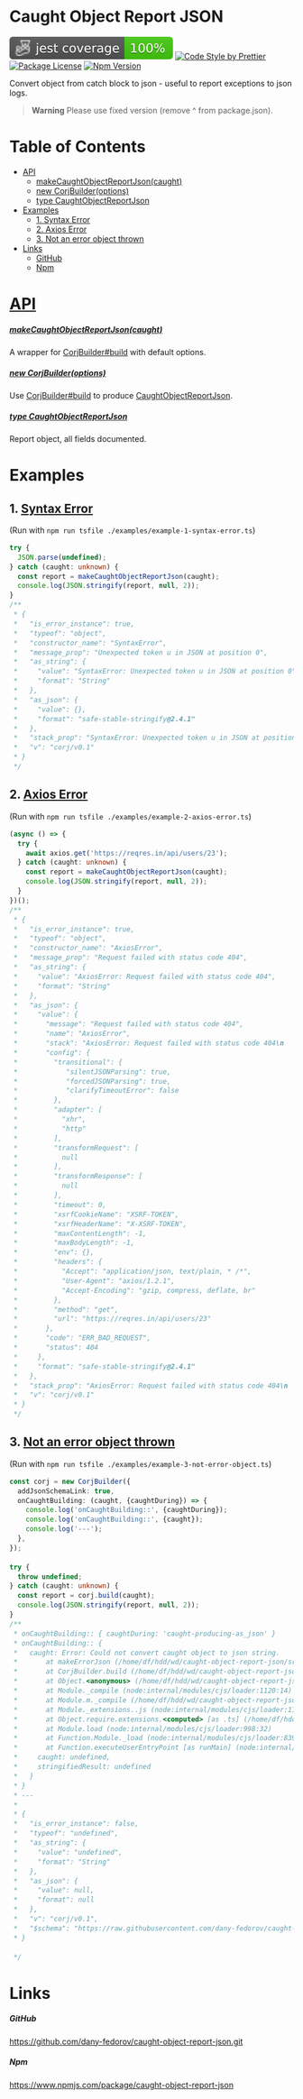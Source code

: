 # Caught Object Report JSON

![Jest coverage](https://raw.githubusercontent.com/dany-fedorov/caught-object-report-json/main/badges/coverage-jest%20coverage.svg)
[![Code Style by Prettier](https://img.shields.io/badge/code_style-prettier-ff69b4.svg)](https://github.com/prettier/prettier)
[![Package License](https://img.shields.io/npm/l/caught-object-report-json.svg)](https://www.npmjs.org/package/caught-object-report-json)
[![Npm Version](https://img.shields.io/npm/v/caught-object-report-json.svg)](https://www.npmjs.org/package/caught-object-report-json)

Convert object from catch block to json - useful to report exceptions to json logs.

> **Warning**
> Please use fixed version (remove ^ from package.json).

# Table of Contents

<!-- TOC -->

* [API](#api)
    * [makeCaughtObjectReportJson(caught)](#makecaughtobjectreportjson--caught-)
    * [new CorjBuilder(options)](#new-corjbuilder--options-)
    * [type CaughtObjectReportJson](#type-caughtobjectreportjson)
* [Examples](#examples)
    * [1. Syntax Error](#1-syntax-error)
    * [2. Axios Error](#2-axios-error)
    * [3. Not an error object thrown](#3-not-an-error-object-thrown)
* [Links](#links)
    * [GitHub](https://github.com/dany-fedorov/caught-object-report-json.git)
    * [Npm](https://www.npmjs.com/package/caught-object-report-json)

<!-- TOC -->

# [API](https://dany-fedorov.github.io/caught-object-report-json/modules.html)

##### [makeCaughtObjectReportJson(caught)](https://dany-fedorov.github.io/caught-object-report-json/functions/makeCaughtObjectReportJson.html)

A wrapper
for [CorjBuilder#build](https://dany-fedorov.github.io/caught-object-report-json/classes/CorjBuilder.html#build) with
default options.

##### [new CorjBuilder(options)](https://dany-fedorov.github.io/caught-object-report-json/classes/CorjBuilder.html)

Use [CorjBuilder#build](https://dany-fedorov.github.io/caught-object-report-json/classes/CorjBuilder.html#build) to
produce [CaughtObjectReportJson](https://dany-fedorov.github.io/caught-object-report-json/types/CaughtObjectReportJson.html).

##### [type CaughtObjectReportJson](https://dany-fedorov.github.io/caught-object-report-json/types/CaughtObjectReportJson.html)

Report object, all fields documented.

# Examples

## 1. [Syntax Error](./examples/example-1-syntax-error.ts)

(Run with `npm run tsfile ./examples/example-1-syntax-error.ts`)

```typescript
try {
  JSON.parse(undefined);
} catch (caught: unknown) {
  const report = makeCaughtObjectReportJson(caught);
  console.log(JSON.stringify(report, null, 2));
}
/**
 * {
 *   "is_error_instance": true,
 *   "typeof": "object",
 *   "constructor_name": "SyntaxError",
 *   "message_prop": "Unexpected token u in JSON at position 0",
 *   "as_string": {
 *     "value": "SyntaxError: Unexpected token u in JSON at position 0",
 *     "format": "String"
 *   },
 *   "as_json": {
 *     "value": {},
 *     "format": "safe-stable-stringify@2.4.1"
 *   },
 *   "stack_prop": "SyntaxError: Unexpected token u in JSON at position 0\n    at JSON.parse (<anonymous>)\n    at Object.<anonymous> (/home/df/hdd/wd/caught-object-report-json/examples/example-1.ts:6:8)\n    at Module._compile (node:internal/modules/cjs/loader:1120:14)\n    at Module.m._compile (/home/df/hdd/wd/caught-object-report-json/node_modules/ts-node/src/index.ts:1618:23)\n    at Module._extensions..js (node:internal/modules/cjs/loader:1174:10)\n    at Object.require.extensions.<computed> [as .ts] (/home/df/hdd/wd/caught-object-report-json/node_modules/ts-node/src/index.ts:1621:12)\n    at Module.load (node:internal/modules/cjs/loader:998:32)\n    at Function.Module._load (node:internal/modules/cjs/loader:839:12)\n    at Function.executeUserEntryPoint [as runMain] (node:internal/modules/run_main:81:12)\n    at phase4 (/home/df/hdd/wd/caught-object-report-json/node_modules/ts-node/src/bin.ts:649:14)",
 *   "v": "corj/v0.1"
 * }
 */
```

## 2. [Axios Error](./examples/example-2-axios-error.ts)

(Run with `npm run tsfile ./examples/example-2-axios-error.ts`)

```typescript
(async () => {
  try {
    await axios.get('https://reqres.in/api/users/23');
  } catch (caught: unknown) {
    const report = makeCaughtObjectReportJson(caught);
    console.log(JSON.stringify(report, null, 2));
  }
})();
/**
 * {
 *   "is_error_instance": true,
 *   "typeof": "object",
 *   "constructor_name": "AxiosError",
 *   "message_prop": "Request failed with status code 404",
 *   "as_string": {
 *     "value": "AxiosError: Request failed with status code 404",
 *     "format": "String"
 *   },
 *   "as_json": {
 *     "value": {
 *       "message": "Request failed with status code 404",
 *       "name": "AxiosError",
 *       "stack": "AxiosError: Request failed with status code 404\n    at settle (/home/df/hdd/wd/caught-object-report-json/node_modules/axios/lib/core/settle.js:19:12)\n    at IncomingMessage.handleStreamEnd (/home/df/hdd/wd/caught-object-report-json/node_modules/axios/lib/adapters/http.js:505:11)\n    at IncomingMessage.emit (node:events:525:35)\n    at IncomingMessage.emit (node:domain:489:12)\n    at endReadableNT (node:internal/streams/readable:1359:12)\n    at processTicksAndRejections (node:internal/process/task_queues:82:21)",
 *       "config": {
 *         "transitional": {
 *            "silentJSONParsing": true,
 *            "forcedJSONParsing": true,
 *            "clarifyTimeoutError": false
 *         },
 *         "adapter": [
 *           "xhr",
 *           "http"
 *         ],
 *         "transformRequest": [
 *           null
 *         ],
 *         "transformResponse": [
 *           null
 *         ],
 *         "timeout": 0,
 *         "xsrfCookieName": "XSRF-TOKEN",
 *         "xsrfHeaderName": "X-XSRF-TOKEN",
 *         "maxContentLength": -1,
 *         "maxBodyLength": -1,
 *         "env": {},
 *         "headers": {
 *           "Accept": "application/json, text/plain, * /*",
 *           "User-Agent": "axios/1.2.1",
 *           "Accept-Encoding": "gzip, compress, deflate, br"
 *         },
 *         "method": "get",
 *         "url": "https://reqres.in/api/users/23"
 *       },
 *       "code": "ERR_BAD_REQUEST",
 *       "status": 404
 *     },
 *     "format": "safe-stable-stringify@2.4.1"
 *   },
 *   "stack_prop": "AxiosError: Request failed with status code 404\n    at settle (/home/df/hdd/wd/caught-object-report-json/node_modules/axios/lib/core/settle.js:19:12)\n    at IncomingMessage.handleStreamEnd (/home/df/hdd/wd/caught-object-report-json/node_modules/axios/lib/adapters/http.js:505:11)\n    at IncomingMessage.emit (node:events:525:35)\n    at IncomingMessage.emit (node:domain:489:12)\n    at endReadableNT (node:internal/streams/readable:1359:12)\n    at processTicksAndRejections (node:internal/process/task_queues:82:21)",
 *   "v": "corj/v0.1"
 * }
 */
```

## 3. [Not an error object thrown](./examples/example-3-not-error-object.ts)

(Run with `npm run tsfile ./examples/example-3-not-error-object.ts`)

```typescript
const corj = new CorjBuilder({
  addJsonSchemaLink: true,
  onCaughtBuilding: (caught, {caughtDuring}) => {
    console.log('onCaughtBuilding::', {caughtDuring});
    console.log('onCaughtBuilding::', {caught});
    console.log('---');
  },
});

try {
  throw undefined;
} catch (caught: unknown) {
  const report = corj.build(caught);
  console.log(JSON.stringify(report, null, 2));
}
/**
 * onCaughtBuilding:: { caughtDuring: 'caught-producing-as_json' }
 * onCaughtBuilding:: {
 *   caught: Error: Could not convert caught object to json string.
 *       at makeErrorJson (/home/df/hdd/wd/caught-object-report-json/src/index.ts:77:19)
 *       at CorjBuilder.build (/home/df/hdd/wd/caught-object-report-json/src/index.ts:121:23)
 *       at Object.<anonymous> (/home/df/hdd/wd/caught-object-report-json/examples/example-3-not-error-object.ts:15:35)
 *       at Module._compile (node:internal/modules/cjs/loader:1120:14)
 *       at Module.m._compile (/home/df/hdd/wd/caught-object-report-json/node_modules/ts-node/src/index.ts:1618:23)
 *       at Module._extensions..js (node:internal/modules/cjs/loader:1174:10)
 *       at Object.require.extensions.<computed> [as .ts] (/home/df/hdd/wd/caught-object-report-json/node_modules/ts-node/src/index.ts:1621:12)
 *       at Module.load (node:internal/modules/cjs/loader:998:32)
 *       at Function.Module._load (node:internal/modules/cjs/loader:839:12)
 *       at Function.executeUserEntryPoint [as runMain] (node:internal/modules/run_main:81:12) {
 *     caught: undefined,
 *     stringifiedResult: undefined
 *   }
 * }
 * ---
 *
 * {
 *   "is_error_instance": false,
 *   "typeof": "undefined",
 *   "as_string": {
 *     "value": "undefined",
 *     "format": "String"
 *   },
 *   "as_json": {
 *     "value": null,
 *     "format": null
 *   },
 *   "v": "corj/v0.1",
 *   "$schema": "https://raw.githubusercontent.com/dany-fedorov/caught-object-report-json/main/schema-versions/v0.1.json"
 * }

 */
```

# Links

##### GitHub

https://github.com/dany-fedorov/caught-object-report-json.git

##### Npm

https://www.npmjs.com/package/caught-object-report-json
